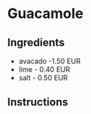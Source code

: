 # Guacamole
## Ingredients
* avacado -1.50 EUR
* lime - 0.40 EUR
* salt - 0.50 EUR
## Instructions 
